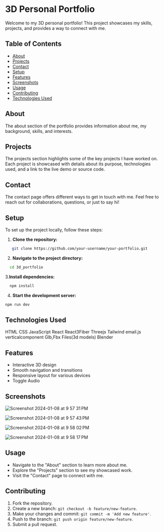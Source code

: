 # 3D Personal Portfolio

Welcome to my 3D personal portfolio! This project showcases my skills, projects, and provides a way to connect with me.

## Table of Contents
- [About](#about)
- [Projects](#projects)
- [Contact](#contact)
- [Setup](#setup)
- [Features](#features)
- [Screenshots](#screenshots)
- [Usage](#usage)
- [Contributing](#contributing)
- [Technologies Used](#technologies-used)


## About
The about section of the portfolio provides information about me, my background, skills, and interests.

## Projects
The projects section highlights some of the key projects I have worked on. Each project is showcased with details about its purpose, technologies used, and a link to the live demo or source code.

## Contact
The contact page offers different ways to get in touch with me. Feel free to reach out for collaborations, questions, or just to say hi!

## Setup
To set up the project locally, follow these steps:

1. **Clone the repository:**
```bash
   git clone https://github.com/your-username/your-portfolio.git
```
2. **Navigate to the project directory:**
```bash
  cd 3d_portfolio
```
3.**Install dependencies:**
```bash
  npm install
```
4. **Start the development server:**
  ```bash
  npm run dev
  ```


## Technologies Used
HTML
CSS
JavaScript
React
React3Fiber
Threejs
Tailwind
email.js
verticalcomponent
Glb,Fbx Files(3d models)
Blender

## Features
- Interactive 3D design
- Smooth navigation and transitions
- Responsive layout for various devices
- Toggle Audio


## Screenshots
![Screenshot 2024-01-08 at 9 57 31 PM](https://github.com/Saty-am02/3d_portfolio/assets/88832726/e7b2dd2f-76c8-4aa4-80c6-8d31c12854c3)

![Screenshot 2024-01-08 at 9 57 43 PM](https://github.com/Saty-am02/3d_portfolio/assets/88832726/40818667-ab85-4669-965d-a35f532aa8f0)

![Screenshot 2024-01-08 at 9 58 02 PM](https://github.com/Saty-am02/3d_portfolio/assets/88832726/4f311df0-3aab-425c-833f-5ffa7a1bd9fb)

![Screenshot 2024-01-08 at 9 58 17 PM](https://github.com/Saty-am02/3d_portfolio/assets/88832726/733e54dc-9156-406b-b699-d1c0f31fcc94)



## Usage
- Navigate to the "About" section to learn more about me.
- Explore the "Projects" section to see my showcased work.
- Visit the "Contact" page to connect with me.


## Contributing
1. Fork the repository.
2. Create a new branch: `git checkout -b feature/new-feature`.
3. Make your changes and commit: `git commit -m 'Add new feature'`.
4. Push to the branch: `git push origin feature/new-feature`.
5. Submit a pull request.



